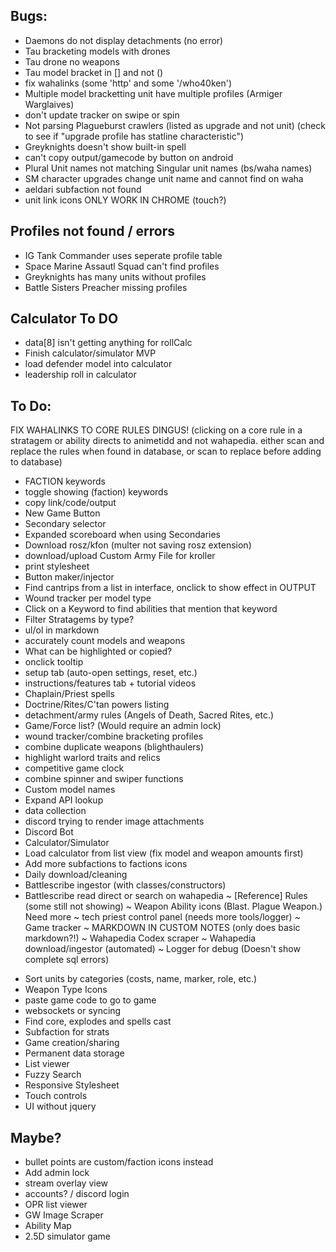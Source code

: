 ## Bugs:
- Daemons do not display detachments (no error)
- Tau bracketing models with drones
- Tau drone no weapons
- Tau model bracket in [] and not ()
- fix wahalinks (some 'http' and some '/who40ken')
- Multiple model bracketting unit have multiple profiles (Armiger Warglaives)
- don't update tracker on swipe or spin
- Not parsing Plagueburst crawlers (listed as upgrade and not unit) (check to see if "upgrade profile has statline characteristic")
- Greyknights doesn't show built-in spell
- can't copy output/gamecode by button on android
- Plural Unit names not matching Singular unit names (bs/waha names)
- SM character upgrades change unit name and cannot find on waha
- aeldari subfaction not found
- unit link icons ONLY WORK IN CHROME (touch?)


## Profiles not found / errors
- IG Tank Commander uses seperate profile table
- Space Marine Assautl Squad can't find profiles
- Greyknights has many units without profiles
- Battle Sisters Preacher missing profiles

## Calculator To DO

- data[8] isn't getting anything for rollCalc
- Finish calculator/simulator MVP
- load defender model into calculator
- leadership roll in calculator

## To Do:


FIX WAHALINKS TO CORE RULES DINGUS!
(clicking on a core rule in a stratagem or ability directs to animetidd and not wahapedia.
 either scan and replace the rules when found in database, or scan to replace before adding to database)

- FACTION keywords
- toggle showing (faction) keywords
- copy link/code/output
- New Game Button
- Secondary selector
- Expanded scoreboard when using Secondaries
- Download rosz/kfon (multer not saving rosz extension)
- download/upload Custom Army File for kroller
- print stylesheet
- Button maker/injector
- Find cantrips from a list in interface, onclick to show effect in OUTPUT
- Wound tracker per model type
- Click on a Keyword to find abilities that mention that keyword
- Filter Stratagems by type?
- ul/ol in markdown
- accurately count models and weapons
- What can be highlighted or copied?
- onclick tooltip
- setup tab (auto-open settings, reset, etc.)
- instructions/features tab + tutorial videos
- Chaplain/Priest spells
- Doctrine/Rites/C'tan powers listing
- detachment/army rules (Angels of Death, Sacred Rites, etc.)
- Game/Force list? (Would require an admin lock)
- wound tracker/combine bracketing profiles
- combine duplicate weapons (blighthaulers)
- highlight warlord traits and relics
- competitive game clock
- combine spinner and swiper functions
- Custom model names
- Expand API lookup
- data collection
- discord trying to render image attachments
- Discord Bot
- Calculator/Simulator
- Load calculator from list view (fix model and weapon amounts first)
- Add more subfactions to factions icons
- Daily download/cleaning
- Battlescribe ingestor (with classes/constructors)
- Battlescribe read direct or search on wahapedia
~ [Reference] Rules (some still not showing)
~ Weapon Ability icons (Blast. Plague Weapon.) Need more
~ tech priest control panel (needs more tools/logger)
~ Game tracker
~ MARKDOWN IN CUSTOM NOTES (only does basic markdown?!)
~ Wahapedia Codex scraper
~ Wahapedia download/ingestor (automated)
~ Logger for debug (Doesn't show complete sql errors)
* Sort units by categories (costs, name, marker, role, etc.)
* Weapon Type Icons
* paste game code to go to game
* websockets or syncing
* Find core, explodes and spells cast
* Subfaction for strats
* Game creation/sharing
* Permanent data storage
* List viewer
* Fuzzy Search
* Responsive Stylesheet
* Touch controls
* UI without jquery

## Maybe?
- bullet points are custom/faction icons instead
- Add admin lock
- stream overlay view
- accounts? / discord login
- OPR list viewer
- GW Image Scraper
- Ability Map
- 2.5D simulator game
